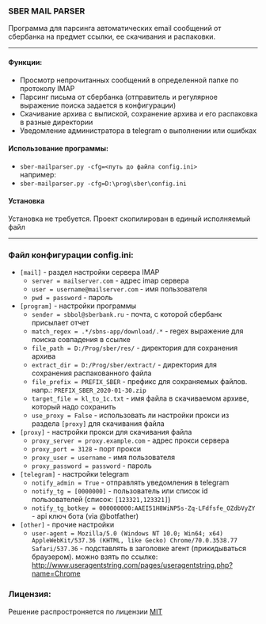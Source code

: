### **SBER MAIL PARSER**
Программа для парсинга автоматических email сообщений от сбербанка на предмет ссылки, ее скачивания и распаковки.

-----------  
#### Функции:
- Просмотр непрочитанных сообщений в определенной папке по протоколу IMAP
- Парсинг письма от сбербанка (отправитель и регулярное выражение поиска задается в конфигурации)
- Скачивание архива с выпиской, сохранение архива и его распаковка в разные директории
- Уведомление администратора в telegram о выполнении или ошибках

#### Использование программы:
- `sber-mailparser.py -cfg=<путь до файла config.ini>  `  
например:  
- `sber-mailparser.py -cfg=D:\prog\sber\config.ini ` 

#### Установка  
Установка не требуется. Проект скопилирован в единый исполняемый файл

------------------------
### Файл конфигурации config.ini:
- `[mail]` - раздел настройки сервера IMAP
    - `server = mailserver.com` - адрес imap сервера
    - `user = username@mailserver.com` - имя пользователя
    - `pwd = password` - пароль
- `[program]` - настройки программы
    - `sender = sbbol@sberbank.ru` - почта, с которой сбербанк присылает отчет
    - `match_regex = .*/sbns-app/download/.*` - regex выражение для поиска совпадения в ссылке
    - `file_path = D:/Prog/sber/res/` - директория для сохранения архива
    - `extract_dir = D:/Prog/sber/extract/` - директория для сохранения распакованного файла
    - `file_prefix = PREFIX_SBER` - префикс для сохраняемых файлов. напр.: `PREFIX_SBER_2020-01-30.zip`
    - `target_file = kl_to_1c.txt` - имя файла в скачиваемом архиве, который надо сохранить
    - `use_proxy = False` - использовать ли настройки прокси из раздела `[proxy]` для скачивания файла
- `[proxy]` - настройки прокси для скачивания файла
    - `proxy_server = proxy.example.com` - адрес прокси сервера
    - `proxy_port = 3128` - порт прокси
    - `proxy_user = username` - имя пользователя
    - `proxy_password = password` - пароль
- `[telegram]` - настройки telegram
    - `notify_admin = True` - отправлять уведомления в telegram
    - `notify_tg = [0000000]` - пользователь или список id пользователей (список: `[123321,123321]`)
    - `notify_tg_botkey = 000000000:AAEI51H8WiNP5s-Zq-LFdfsfe_OZdbVyZY` - api ключ бота (via @botfather)
- `[other]` - прочие настройки
    - `user-agent = Mozilla/5.0 (Windows NT 10.0; Win64; x64) AppleWebKit/537.36 (KHTML, like Gecko) Chrome/70.0.3538.77 Safari/537.36` - подставлять в заголовке агент (прикидываться браузером). можно взять по ссылке: http://www.useragentstring.com/pages/useragentstring.php?name=Chrome

### Лицензия:
Решение распростроняется по лицензии [MIT](https://github.com/DEFNOX/sber-mailparser/blob/main/LICENSE)
